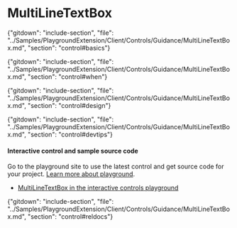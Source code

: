 ﻿# MultiLineTextBox

{"gitdown": "include-section", "file": "../Samples/PlaygroundExtension/Client/Controls/Guidance/MultiLineTextBox.md", "section": "control#basics"}

<!-- TODO get an IMAGE to embed here -->

<!-- TODO get an SAMPLE CODE to embed here -->

{"gitdown": "include-section", "file": "../Samples/PlaygroundExtension/Client/Controls/Guidance/MultiLineTextBox.md", "section": "control#when"}

{"gitdown": "include-section", "file": "../Samples/PlaygroundExtension/Client/Controls/Guidance/MultiLineTextBox.md", "section": "control#design"}

{"gitdown": "include-section", "file": "../Samples/PlaygroundExtension/Client/Controls/Guidance/MultiLineTextBox.md", "section": "control#devtips"}

#### Interactive control and sample source code
Go to the playground site to use the latest control and get source code for your project.  [Learn more about playground](./top-extensions-controls-playground.md).

*  <a href="https://ms.portal.azure.com/?Microsoft_Azure_Playground=true#blade/Microsoft_Azure_Playground/ControlsIndexBlade/MultiLineTextBox_create_Playground" target="_blank">MultiLineTextBox in the interactive controls playground</a>

 


{"gitdown": "include-section", "file": "../Samples/PlaygroundExtension/Client/Controls/Guidance/MultiLineTextBox.md", "section": "control#reldocs"}

